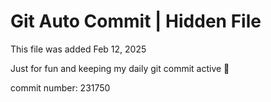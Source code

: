 # Git Auto Commit | Hidden File

This file was added Feb 12, 2025

Just for fun and keeping my daily git commit active 🤪

commit number: 231750
